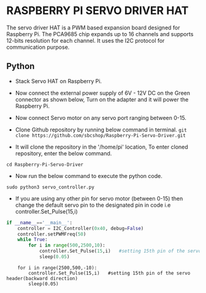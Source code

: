 # RASPBERRY PI SERVO DRIVER HAT

The servo driver HAT is a PWM based expansion board designed for Raspberry Pi. The PCA9685 chip expands up to 16 channels and supports 12-bits resolution for each channel. It uses the I2C protocol for communication purpose.


## Python

* Stack Servo HAT on Raspberry Pi.

* Now connect the external power supply of 6V - 12V DC on the Green connector as shown below, Turn on the adapter and it will power the Raspberry Pi.

* Now connect Servo motor on any servo port ranging between 0-15.

* Clone Github repository by running below command in terminal.
``` git clone https://github.com/sbcshop/Raspberry-Pi-Servo-Driver.git ```

* It will clone the repository in the '/home/pi' location, To enter cloned repository, enter the below command.

``` cd Raspberry-Pi-Servo-Driver  ```

* Now run the below command to execute the python code.

``` sudo python3 servo_controller.py ```

* If you are using any other pin for servo motor (between 0-15) then change the default servo pin to the designated pin in code i.e controller.Set_Pulse(15,i)

```python
if __name__=='__main__':
    controller = I2C_Controller(0x40, debug=False)
    controller.setPWMFreq(50)
    while True:
        for i in range(500,2500,10):
            controller.Set_Pulse(15,i)   #setting 15th pin of the servo header(forward direction)
            sleep(0.05)
```    
        for i in range(2500,500,-10):
            controller.Set_Pulse(15,i)   #setting 15th pin of the servo header(backward direction)
            sleep(0.05)
